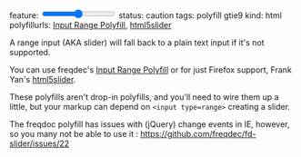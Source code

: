 feature: <input type=range>
status: caution
tags: polyfill gtie9
kind: html
polyfillurls: [Input Range Polyfill](http://www.frequency-decoder.com/2010/11/18/unobtrusive-slider-control-html5-input-range-polyfill/), [html5slider](https://github.com/fryn/html5slider)

A range input (AKA slider) will fall back to a plain text input if it's not supported.

You can use freqdec's [Input Range Polyfill](http://www.frequency-decoder.com/2010/11/18/unobtrusive-slider-control-html5-input-range-polyfill/) or for just Firefox support, Frank Yan's [html5slider](https://github.com/fryn/html5slider).

These polyfills aren't drop-in polyfills, and you'll need to wire them up a little, but your markup can depend on `<input type=range>` creating a slider.

The freqdoc polyfill has issues with (jQuery) change events in IE, however, so you many not be able to use it : https://github.com/freqdec/fd-slider/issues/22